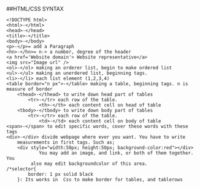 ##HTML/CSS SYNTAX

    <!DOCTYPE html>
	<html>-</html>
    <head>-</head>
	<title>-</title>
	<body>-</body>
	<p>-</p>= add a Paragraph
	<hn>-</hn>= n-> a number, degree of the header
	<a href='Website domain'> Website representative</a>
	<img src="Image url" /> 
	<ol>-</ol> making an orderer list, begin to make ordered list
	<ul>-</ul> making an unerdered list, beginning tags. 
	<li>-</li> each list element (1,2,3,4)
	<table border="n px">-</table> making a table, beginning tags. n is measure of border
		<thead>-</thead> to write down head part of tables
			<tr>-</tr> each row of the table.
				<th>-</th> each content cell on head of table
		<tbody>-</tbody> to write down body part of tables
			<tr>-</tr> each row of the table.
				<td>-</td> each content cell on body of table
	<span>-</span> to edit specific words, cover these words with these tags
	<div>-</div> divide webpage where ever you want. You have to write 
		measurements in first tags. Such as;
		<div style="width:50px; height:50px; background-color:red"></div>
				You may add an image, and link, or both of them together. You 
			 also may edit backgroundcolor of this area. 
	/*selector{
			border: 1 px solid black
		}: Its works in  Css to make border for tables, and tablerows
	
	
	
	

 	
